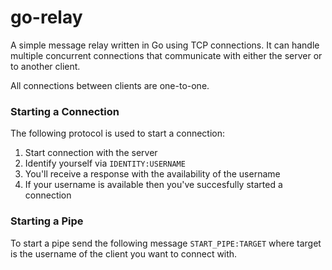 # go-relay
A simple message relay written in Go using TCP connections.
It can handle multiple concurrent connections that communicate with either the server or to another client.

All connections between clients are one-to-one.

### Starting a Connection

The following protocol is used to start a connection:
1. Start connection with the server
1. Identify yourself via `IDENTITY:USERNAME`
1. You'll receive a response with the availability of the username
1. If your username is available then you've succesfully started a connection

### Starting a Pipe
To start a pipe send the following message `START_PIPE:TARGET` where target is the username of the client you want to connect with.